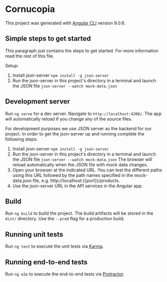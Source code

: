 # Cornucopia

This project was generated with [Angular CLI](https://github.com/angular/angular-cli) version 9.0.6.

## Simple steps to get started
This paragraph just contains the steps to get started. For more information read the rest of this file.

Setup:
1. Install json-server
  `npm install -g json-server`
2. Run the json-server in this project's directory in a terminal and launch the JSON file
  `json-server --watch mock-data.json`


## Development server

Run `ng serve` for a dev server. Navigate to `http://localhost:4200/`. The app will automatically reload if you change any of the source files.

For development purposes we use JSON server as the backend for our project. In order to get the json-server up and running complete the following steps:
1. Install json-server
  `npm install -g json-server`
2. Run the json-server in this project's directory in a terminal and launch the JSON file
  `json-server --watch mock-data.json`
  The browser will reload automatically when the JSON file with mock data changes.
3. Open your browser at the indicated URL. You can test the different paths using this URL followed by the path names specified in the mock-data.json file, e.g. http://localhost:{{port}}/products.
4. Use the json-server URL in the API services in the Angular app.

## Build

Run `ng build` to build the project. The build artifacts will be stored in the `dist/` directory. Use the `--prod` flag for a production build.

## Running unit tests

Run `ng test` to execute the unit tests via [Karma](https://karma-runner.github.io).

## Running end-to-end tests

Run `ng e2e` to execute the end-to-end tests via [Protractor](http://www.protractortest.org/).
